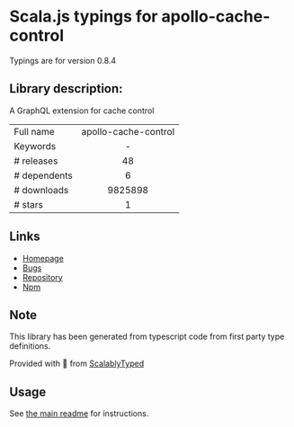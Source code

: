 
# Scala.js typings for apollo-cache-control

Typings are for version 0.8.4

## Library description:
A GraphQL extension for cache control

|                    |                 |
| ------------------ | :-------------: |
| Full name          | apollo-cache-control |
| Keywords           | - |
| # releases         | 48 |
| # dependents       | 6 |
| # downloads        | 9825898 |
| # stars            | 1 |

## Links
- [Homepage](https://github.com/apollographql/apollo-cache-control-js#readme)
- [Bugs](https://github.com/apollographql/apollo-cache-control-js/issues)
- [Repository](https://github.com/apollographql/apollo-cache-control-js)
- [Npm](https://www.npmjs.com/package/apollo-cache-control)
    


## Note
This library has been generated from typescript code from first party type definitions.

Provided with :purple_heart: from [ScalablyTyped](https://github.com/oyvindberg/ScalablyTyped)

## Usage
See [the main readme](../../readme.md) for instructions.


